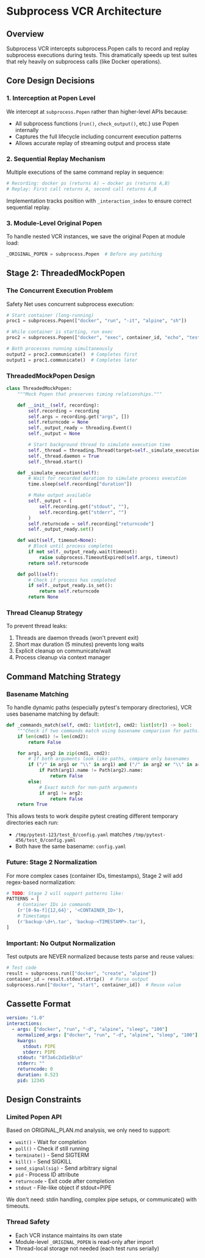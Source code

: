 # Subprocess VCR Architecture

## Overview

Subprocess VCR intercepts subprocess.Popen calls to record and replay subprocess
executions during tests. This dramatically speeds up test suites that rely
heavily on subprocess calls (like Docker operations).

## Core Design Decisions

### 1. Interception at Popen Level

We intercept at `subprocess.Popen` rather than higher-level APIs because:

- All subprocess functions (`run()`, `check_output()`, etc.) use Popen
  internally
- Captures the full lifecycle including concurrent execution patterns
- Allows accurate replay of streaming output and process state

### 2. Sequential Replay Mechanism

Multiple executions of the same command replay in sequence:

```python
# Recording: docker ps (returns A) → docker ps (returns A,B)
# Replay: First call returns A, second call returns A,B
```

Implementation tracks position with `_interaction_index` to ensure correct
sequential replay.

### 3. Module-Level Original Popen

To handle nested VCR instances, we save the original Popen at module load:

```python
_ORIGINAL_POPEN = subprocess.Popen  # Before any patching
```

## Stage 2: ThreadedMockPopen

### The Concurrent Execution Problem

Safety Net uses concurrent subprocess execution:

```python
# Start container (long-running)
proc1 = subprocess.Popen(["docker", "run", "-it", "alpine", "sh"])

# While container is starting, run exec
proc2 = subprocess.Popen(["docker", "exec", container_id, "echo", "test"])

# Both processes running simultaneously
output2 = proc2.communicate()  # Completes first
output1 = proc1.communicate()  # Completes later
```

### ThreadedMockPopen Design

```python
class ThreadedMockPopen:
    """Mock Popen that preserves timing relationships."""

    def __init__(self, recording):
        self.recording = recording
        self.args = recording.get("args", [])
        self.returncode = None
        self._output_ready = threading.Event()
        self._output = None

        # Start background thread to simulate execution time
        self._thread = threading.Thread(target=self._simulate_execution)
        self._thread.daemon = True
        self._thread.start()

    def _simulate_execution(self):
        # Wait for recorded duration to simulate process execution
        time.sleep(self.recording["duration"])

        # Make output available
        self._output = (
            self.recording.get("stdout", ""),
            self.recording.get("stderr", "")
        )
        self.returncode = self.recording["returncode"]
        self._output_ready.set()

    def wait(self, timeout=None):
        # Block until process completes
        if not self._output_ready.wait(timeout):
            raise subprocess.TimeoutExpired(self.args, timeout)
        return self.returncode

    def poll(self):
        # Check if process has completed
        if self._output_ready.is_set():
            return self.returncode
        return None
```

### Thread Cleanup Strategy

To prevent thread leaks:

1. Threads are daemon threads (won't prevent exit)
2. Short max duration (5 minutes) prevents long waits
3. Explicit cleanup on communicate/wait
4. Process cleanup via context manager

## Command Matching Strategy

### Basename Matching

To handle dynamic paths (especially pytest's temporary directories), VCR uses
basename matching by default:

```python
def _commands_match(self, cmd1: list[str], cmd2: list[str]) -> bool:
    """Check if two commands match using basename comparison for paths."""
    if len(cmd1) != len(cmd2):
        return False

    for arg1, arg2 in zip(cmd1, cmd2):
        # If both arguments look like paths, compare only basenames
        if ("/" in arg1 or "\\" in arg1) and ("/" in arg2 or "\\" in arg2):
            if Path(arg1).name != Path(arg2).name:
                return False
        else:
            # Exact match for non-path arguments
            if arg1 != arg2:
                return False
    return True
```

This allows tests to work despite pytest creating different temporary
directories each run:

- `/tmp/pytest-123/test_0/config.yaml` matches
  `/tmp/pytest-456/test_0/config.yaml`
- Both have the same basename: `config.yaml`

### Future: Stage 2 Normalization

For more complex cases (container IDs, timestamps), Stage 2 will add regex-based
normalization:

```python
# TODO: Stage 2 will support patterns like:
PATTERNS = [
    # Container IDs in commands
    (r'[0-9a-f]{12,64}', '<CONTAINER_ID>'),
    # Timestamps
    (r'backup-\d+\.tar', 'backup-<TIMESTAMP>.tar'),
]
```

### Important: No Output Normalization

Test outputs are NEVER normalized because tests parse and reuse values:

```python
# Test code
result = subprocess.run(["docker", "create", "alpine"])
container_id = result.stdout.strip()  # Parse output
subprocess.run(["docker", "start", container_id])  # Reuse value
```

## Cassette Format

```yaml
version: "1.0"
interactions:
  - args: ["docker", "run", "-d", "alpine", "sleep", "100"]
    normalized_args: ["docker", "run", "-d", "alpine", "sleep", "100"]
    kwargs:
      stdout: PIPE
      stderr: PIPE
    stdout: "8f3a6c2d1e5b\n"
    stderr: ""
    returncode: 0
    duration: 0.523
    pid: 12345
```

## Design Constraints

### Limited Popen API

Based on ORIGINAL_PLAN.md analysis, we only need to support:

- `wait()` - Wait for completion
- `poll()` - Check if still running
- `terminate()` - Send SIGTERM
- `kill()` - Send SIGKILL
- `send_signal(sig)` - Send arbitrary signal
- `pid` - Process ID attribute
- `returncode` - Exit code after completion
- `stdout` - File-like object if stdout=PIPE

We don't need: stdin handling, complex pipe setups, or communicate() with
timeouts.

### Thread Safety

- Each VCR instance maintains its own state
- Module-level `_ORIGINAL_POPEN` is read-only after import
- Thread-local storage not needed (each test runs serially)
